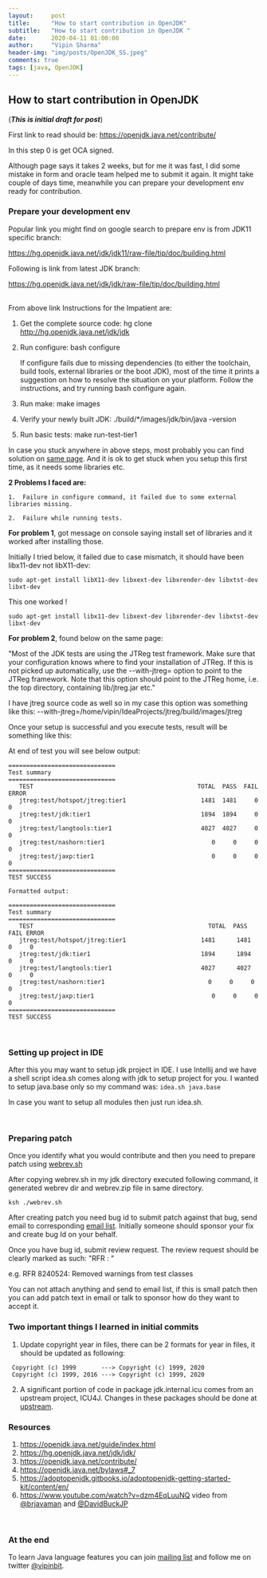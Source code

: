 ```yaml
---
layout:     post
title:      "How to start contribution in OpenJDK"
subtitle:   "How to start contribution in OpenJDK "
date:       2020-04-11 01:00:00
author:     "Vipin Sharma"
header-img: "img/posts/OpenJDK_SS.jpeg"
comments: true
tags: [java, OpenJDK]
---
```


## How to start contribution in OpenJDK
(***This is initial draft for post***)

First link to read should be: https://openjdk.java.net/contribute/

In this step 0 is get OCA signed.

Although page says it takes 2 weeks, but for me it was fast, I did some mistake in form and oracle team helped me to submit it again.
It might take couple of days time, meanwhile you can prepare your development env ready for contribution.

### Prepare your development env
Popular link you might find on google search to prepare env is from JDK11 specific branch:

https://hg.openjdk.java.net/jdk/jdk11/raw-file/tip/doc/building.html

Following is link from latest JDK branch:

https://hg.openjdk.java.net/jdk/jdk/raw-file/tip/doc/building.html

<br>
From above link Instructions for the Impatient are:

1. Get the complete source code:
hg clone http://hg.openjdk.java.net/jdk/jdk

2. Run configure:
    bash configure

      If configure fails due to missing dependencies (to either the toolchain, build tools, external libraries or the boot JDK), most of the time it prints a suggestion on how to resolve the situation on your platform. Follow the instructions, and try running bash configure again.

3. Run make:
  make images

4. Verify your newly built JDK:
./build/*/images/jdk/bin/java -version

5. Run basic tests:
make run-test-tier1


In case you stuck anywhere in above steps, most probably you can find solution on [same page](https://hg.openjdk.java.net/jdk/jdk11/raw-file/tip/doc/building.html).
And it is ok to get stuck when you setup this first time, as it needs some libraries etc.

**2 Problems I faced are:**

    1.  Failure in configure command, it failed due to some external libraries missing.

    2.  Failure while running tests.


**For problem 1**, got message on console saying install set of libraries and it worked after installing those.

Initially I tried below, it failed due to case mismatch, it should have been libx11-dev not libX11-dev:

```
sudo apt-get install libX11-dev libxext-dev libxrender-dev libxtst-dev libxt-dev
```

This one worked !

```
sudo apt-get install libx11-dev libxext-dev libxrender-dev libxtst-dev libxt-dev
```


**For problem 2**, found below on the same page:

"Most of the JDK tests are using the JTReg test framework. Make sure that your configuration knows where to find your installation of JTReg. If this is not picked up automatically, use the --with-jtreg=<path to jtreg home> option to point to the JTReg framework. Note that this option should point to the JTReg home, i.e. the top directory, containing lib/jtreg.jar etc."

I have jtreg source code as well so in my case this option was something like this:
--with-jtreg=/home/vipin/IdeaProjects/jtreg/build/images/jtreg

Once your setup is successful and you execute tests, result will be something like this:

At end of test you will see below output:

```
==============================
Test summary
==============================
   TEST                                              TOTAL  PASS  FAIL ERROR   
   jtreg:test/hotspot/jtreg:tier1                     1481  1481     0     0   
   jtreg:test/jdk:tier1                               1894  1894     0     0   
   jtreg:test/langtools:tier1                         4027  4027     0     0   
   jtreg:test/nashorn:tier1                              0     0     0     0   
   jtreg:test/jaxp:tier1                                 0     0     0     0   
==============================
TEST SUCCESS

Formatted output:

==============================
Test summary
==============================
   TEST                                              	TOTAL  PASS  FAIL ERROR   
   jtreg:test/hotspot/jtreg:tier1                     1481  	1481     0     0   
   jtreg:test/jdk:tier1                               1894  	1894     0     0   
   jtreg:test/langtools:tier1                         4027  	4027     0     0   
   jtreg:test/nashorn:tier1                             0     0     0     0   
   jtreg:test/jaxp:tier1                                 0     0     0     0   
==============================
TEST SUCCESS
```

<br>

### Setting up project in IDE

After this you may want to setup jdk project in IDE. I use Intellij and we have a shell script idea.sh comes along with jdk to setup project for you. I wanted to setup java.base only so my command was:
```idea.sh java.base```

In case you want to setup all modules then just run idea.sh.

<br>

### Preparing patch
Once you identify what you would contribute and then you need to prepare patch using [webrev.sh](https://hg.openjdk.java.net/code-tools/webrev/raw-file/tip/webrev.ksh)

After copying webrev.sh in my jdk directory executed following command, it generated webrev dir and webrev.zip file in same directory.

```ksh ./webrev.sh```

After creating patch you need bug id to submit patch against that bug, send email to corresponding [email list](https://mail.openjdk.java.net/mailman/listinfo). Initially someone should sponsor your fix and create bug Id on your behalf.

Once you have bug id, submit review request. The review request should be clearly marked as such: "RFR <bug-id>: <synopsis>"

e.g.
RFR 8240524: Removed warnings from test classes

You can not attach anything and send to email list, if this is small patch then you can add patch text in email or talk to sponsor how do they want to accept it.

### Two important things I learned in initial commits
1. Update copyright year in files, there can be 2 formats for year in files, it should be updated as following:
```
 Copyright (c) 1999       ---> Copyright (c) 1999, 2020
 Copyright (c) 1999, 2016 ---> Copyright (c) 1999, 2020
```
2. A significant portion of code in package jdk.internal.icu comes from an upstream project, ICU4J. Changes in these packages should be done at [upstream](https://github.com/unicode-org/icu/tree/master/icu4j).


### Resources

1. https://openjdk.java.net/guide/index.html
2. https://hg.openjdk.java.net/jdk/jdk/
3. https://openjdk.java.net/contribute/
4. https://openjdk.java.net/bylaws#_7
5. https://adoptopenjdk.gitbooks.io/adoptopenjdk-getting-started-kit/content/en/
6. https://www.youtube.com/watch?v=dzm4EqLuuNQ video from [@brjavaman](https://twitter.com/brjavaman) and [@DavidBuckJP](https://twitter.com/DavidBuckJP)

<br>

### At the end
To learn Java language features you can join [mailing list](https://jfeatures.com/) and follow me on twitter [@vipinbit](https://twitter.com/vipinbit).
